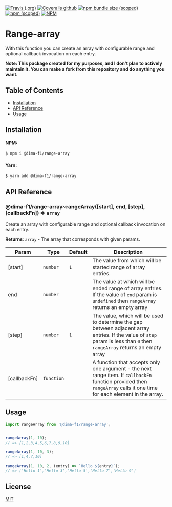 [![Travis (.org)](https://img.shields.io/travis/dima-f1/range-array?style=flat-square)](https://travis-ci.org/dima-f1/range-array)
[![Coveralls github](https://img.shields.io/coveralls/github/dima-f1/range-array?style=flat-square)](https://coveralls.io/github/dima-f1/range-array)
[![npm bundle size (scoped)](https://img.shields.io/bundlephobia/min/@dima-f1/range-array?style=flat-square)](https://bundlephobia.com/result?p=@dima-f1/range-array)
[![npm (scoped)](https://img.shields.io/npm/v/@dima-f1/range-array?style=flat-square)](https://www.npmjs.com/package/@dima-f1/range-array)
[![NPM](https://img.shields.io/npm/l/@dima-f1/range-array?style=flat-square)](http://opensource.org/licenses/MIT)

# Range-array

With this function you can create an array with configurable range and optional callback invocation on each entry.

**Note: This package created for my purposes, and I don't plan to actively maintain it. You can make a fork from this repository and do anything you want.**

## Table of Contents
+ [Installation](#installation)
+ [API Reference](#api)
+ [Usage](#usage)

## Installation <a name="installation"></a>
#### NPM:
```sh
$ npm i @dima-f1/range-array
```

#### Yarn:
```sh
$ yarn add @dima-f1/range-array
```

## API Reference <a name="api"></a>

<a name="module_@dima-f1/range-array..rangeArray"></a>

### @dima-f1/range-array~rangeArray([start], end, [step], [callbackFn]) ⇒ <code>array</code>
Create an array with configurable range and optional callback invocation on each entry.

**Returns**: <code>array</code> - The array that corresponds with given params.  

| Param | Type | Default | Description |
| --- | --- | --- | --- |
| [start] | <code>number</code> | <code>1</code> | The value from which will be started range of array entries. |
| end | <code>number</code> | &nbsp; | The value at which will be ended range of array entries. If the value of `end` param is     `undefined` then `rangeArray` returns an empty array |
| [step] | <code>number</code> | <code>1</code> | The value, which will be used to determine the gap between adjacent array entries. If the     value of `step` param is less than `0` then `rangeArray` returns an empty array |
| [callbackFn] | <code>function</code> | &nbsp; | A function that accepts only one argument - the next range item. If     `callbackFn` function provided then `rangeArray` calls it one time for each element in the array. |

## Usage <a name="usage"></a>
```js
import rangeArray from '@dima-f1/range-array';


rangeArray(1, 10);
// => [1,2,3,4,5,6,7,8,9,10]

rangeArray(1, 10, 3);
// => [1,4,7,10]

rangeArray(1, 10, 2, (entry) => `Hello ${entry}`);
// => ['Hello 1','Hello 3','Hello 5','Hello 7','Hello 9']
```

## License
[MIT](https://choosealicense.com/licenses/mit/)

